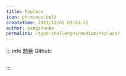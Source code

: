 ```yaml
---
title: Replace
icon: ph:minus-bold
createTime: 2022/12/01 03:53:52
author: pengzhanbo
permalink: /type-challenges/medium/replace/
---
```


::: info 题目
Github: []()

```ts

```

:::
